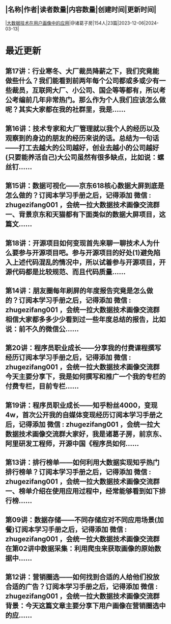 |名称|作者|读者数量|内容数量|创建时间|更新时间|
---
|[大数据技术在用户画像中的应用](https://xiaobot.net/p/userProfile?refer=0b133df9-27dc-423b-8101-639049001c13)|@诸葛子房|154人|23篇|2023-12-06|2024-03-13|

# 最近更新
## 第17讲：行业寒冬、大厂裁员降薪之下，我们究竟能做些什么？我们能看到前两年每个公司都或多或少有一些裁员，互联网大厂、小公司、国企等等都有，所以考公考编前几年非常热门。那么作为个人我们应该怎么做呢？其实大家都在我的社群里，我是......
## 第16讲：技术专家和大厂管理就以我个人的经历以及观察到的身边的朋友的经历来说的话。总结为一句话——打工去越大的公司越好，创业去越小的公司越好(只要能养活自己)大公司虽然有很多缺点，比如说：螺丝钉......
## 第15讲：数据可视化——京东618核心数据大屏到底是怎么做的？订阅本学习手册之后，记得添加 微信 : zhugezifang001 ，会统一拉大数据技术画像交流群一、背景京东和天猫都有下面类似的数据大屏项目，这篇文......
## 第18讲：开源项目如何变现首先来聊一聊技术人为什么要参与开源项目吧。参与开源项目的好处(1)避免陷入上述代码混乱的情况中，所以试着参与开源项目，开源代码都是比较规范、而且代码质量......
## 第14讲：朋友圈每年刷屏的年度报告究竟是怎么做的？订阅本学习手册之后，记得添加 微信 : zhugezifang001 ，会统一拉大数据技术画像交流群相信大家都多多少少看到过一些年度总结的报告，比如说：前不久的微信公......
## 第20讲：程序员职业成长——分享我的付费课程撰写经历订阅本学习手册之后，记得添加 微信 : zhugezifang001 ，会统一拉大数据技术画像交流群今天主要分享下，我是如何撰写和推广一个我的专栏的付费专栏，目前专栏......
## 第19讲：程序员职业成长——知乎粉丝4000，变现4w，首次公开我的自媒体变现经历订阅本学习手册之后，记得添加 微信 : zhugezifang001 ，会统一拉大数据技术画像交流群大家好，我是诸葛子房，前京东、阿里研发工程师，开源中国《程序员如何......
## 第13讲：排行榜单——如何利用大数据实现知乎热门排行榜单？订阅本学习手册之后，记得添加 微信 : zhugezifang001 ，会统一拉大数据技术画像交流群一、榜单介绍在使用应用过程中，经常能够看到如下排行榜......
## 第09讲：数据存储——不同存储应对不同应用场景(加餐)订阅本学习手册之后，记得添加 微信 : zhugezifang001 ，会统一拉大数据技术画像交流群在第02讲中数据采集：利用爬虫来获取画像的原始数据中......
## 第12讲：营销圈选——如何找到合适的人给他们投放合适的广告？订阅本学习手册之后，记得添加 微信 : zhugezifang001 ，会统一拉大数据技术画像交流群背景：今天这篇文章主要分享下用户画像在营销圈选中的应......

